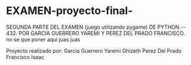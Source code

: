 # EXAMEN-proyecto-final-
SEGUNDA PARTE DEL EXAMEN (juego utilizando pygame) DE PYTHON -- 432. POR GARCIA GUERRERO YAREMI Y PEREZ DEL PRADO FRANCISCO.
no se que poner aqui juas juas

Proyecto realizado por:
Garcia Guerrero Yaremi Ghizeth
Perez Del Prado Francisco Isaac
